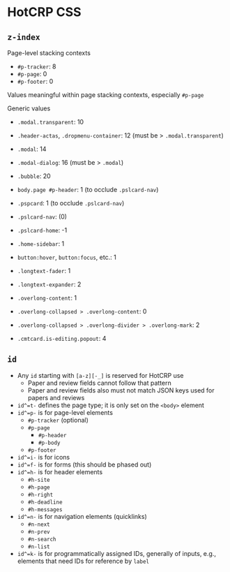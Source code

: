# HotCRP CSS

## `z-index`

Page-level stacking contexts

* `#p-tracker`: 8
* `#p-page`: 0
* `#p-footer`: 0

Values meaningful within page stacking contexts, especially `#p-page`

Generic values

* `.modal.transparent`: 10
* `.header-actas`, `.dropmenu-container`: 12 (must be > `.modal.transparent`)
* `.modal`: 14
* `.modal-dialog`: 16 (must be > `.modal`)
* `.bubble`: 20

* `body.page #p-header`: 1 (to occlude `.pslcard-nav`)
* `.pspcard`: 1 (to occlude `.pslcard-nav`)
* `.pslcard-nav`: (0)
* `.pslcard-home`: -1
* `.home-sidebar`: 1
* `button:hover`, `button:focus`, etc.: 1
* `.longtext-fader`: 1
* `.longtext-expander`: 2
* `.overlong-content`: 1
* `.overlong-collapsed > .overlong-content`: 0
* `.overlong-collapsed > .overlong-divider > .overlong-mark`: 2
* `.cmtcard.is-editing.popout`: 4

## `id`

* Any `id` starting with `[a-z][-_]` is reserved for HotCRP use
    * Paper and review fields cannot follow that pattern
    * Paper and review fields also must not match JSON keys used for papers
      and reviews
* `id^=t-` defines the page type; it is only set on the `<body>` element
* `id^=p-` is for page-level elements
    * `#p-tracker` (optional)
    * `#p-page`
        * `#p-header`
        * `#p-body`
    * `#p-footer`
* `id^=i-` is for icons
* `id^=f-` is for forms (this should be phased out)
* `id^=h-` is for header elements
    * `#h-site`
    * `#h-page`
    * `#h-right`
    * `#h-deadline`
    * `#h-messages`
* `id^=n-` is for navigation elements (quicklinks)
    * `#n-next`
    * `#n-prev`
    * `#n-search`
    * `#n-list`
* `id^=k-` is for programmatically assigned IDs, generally of inputs, e.g.,
  elements that need IDs for reference by `label`
